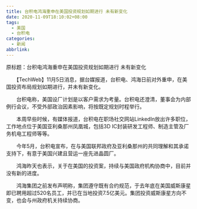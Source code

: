 ```yaml
---
title: 台积电鸿海重申在美国投资规划如期进行 未有新变化
date: 2020-11-09T18:10:02+08:00
tags:
  - 美国
  - 台积电
categories:
  - 新闻
abbrlink:
---
```


原标题：台积电鸿海重申在美国投资规划如期进行 未有新变化

　　【TechWeb】11月5日消息，据台媒报道，台积电、鸿海日前对外重申，在美国投资布局规划如期进行，并未有新变化。

　　台积电称，美国设厂计划是以客户需求为考量。台积电还澄清，董事会为内部例行会议，不受外部政治因素影响，将按既定规划时程举行。

　　本周早些时候，有媒体报道，台积电在职场社交网站LinkedIn放出许多职位，工作地点位于美国亚利桑那州凤凰城，包括3D IC封装研发工程师、制造主管及厂务机电工程师等等。

　　今年5月，台积电宣布，在与美国联邦政府及亚利桑那州的共同理解和其承诺支持下，有意于美国兴建且营运一座先进晶圆厂。

　　鸿海昨天也表示，关于在美国的投资案，持续与美国政府机构协商中，目前并没有新的进度。

　　鸿海集团之前发布声明称，集团遵守既有合约规范，于去年底在美国威斯康星即已聘用超过520名员工，并已在当地投资7.5亿美元。集团投资威斯康星方向不变，也会与州政府机关持续协商。